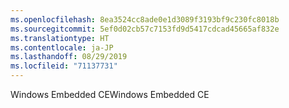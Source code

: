 ```yaml
---
ms.openlocfilehash: 8ea3524cc8ade0e1d3089f3193bf9c230fc8018b
ms.sourcegitcommit: 5ef0d02cb57c7153fd9d5417cdcad45665af832e
ms.translationtype: HT
ms.contentlocale: ja-JP
ms.lasthandoff: 08/29/2019
ms.locfileid: "71137731"
---
```

<span data-ttu-id="b9e05-101">Windows Embedded CE</span><span class="sxs-lookup"><span data-stu-id="b9e05-101">Windows Embedded CE</span></span>